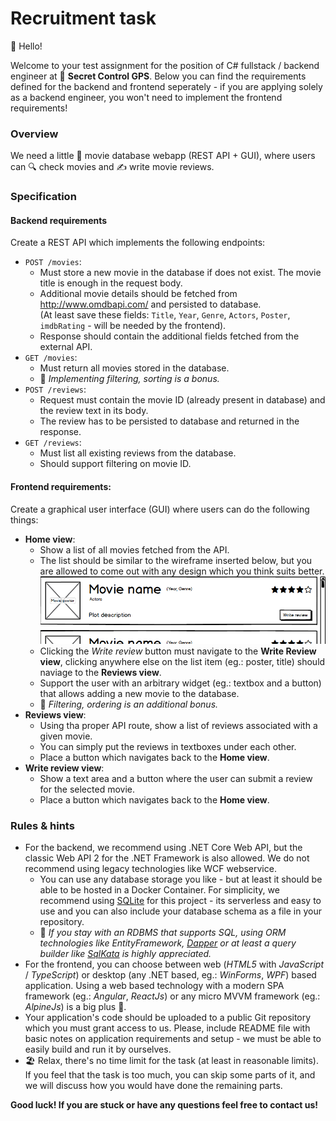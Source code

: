 # Recruitment task

👋 Hello!

Welcome to your test assignment for the position of C# fullstack / backend engineer at 🚩 **Secret Control GPS**.
Below you can find the requirements defined for the backend and frontend seperately - if you are applying 
solely as a backend engineer, you won't need to implement the frontend requirements!

### Overview

We need a little 🎥 movie database webapp (REST API + GUI), where users can 🔍 check movies and ✍️ write movie reviews.

### Specification

#### Backend requirements

Create a REST API which implements the following endpoints:

* `POST /movies`:
  * Must store a new movie in the database if does not exist. The movie title is enough in the request body.
  * Additional movie details should be fetched from http://www.omdbapi.com/ and persisted to database.<br>
    (At least save these fields: `Title`, `Year`, `Genre`, `Actors`, `Poster`, `imdbRating` - will be needed by the frontend).
  * Response should contain the additional fields fetched from the external API.
* `GET /movies`:
  * Must return all movies stored in the database.
  * 🦸 _Implementing filtering, sorting is a bonus._
* `POST /reviews`:
  * Request must contain the movie ID (already present in database) and the review text in its body.
  * The review has to be persisted to database and returned in the response.
* `GET /reviews`:
  * Must list all existing reviews from the database.
  * Should support filtering on movie ID.

#### Frontend requirements:

Create a graphical user interface (GUI) where users can do the following things:

* **Home view**:
  * Show a list of all movies fetched from the API.
  * The list should be similar to the wireframe inserted below, but you are allowed to come out with any design which you think suits better.<br>
  ![movie list](movie_app_list_wireframe.png)
  * Clicking the _Write review_ button must navigate to the **Write Review view**, clicking anywhere else on the list item (eg.: poster, title) should naviage to the **Reviews view**.
  * Support the user with an arbitrary widget (eg.: textbox and a button) that allows adding a new movie to the database.
  * 🦸 _Filtering, ordering is an additional bonus._
* **Reviews view**:
  * Using tha proper API route, show a list of reviews associated with a given movie.
  * You can simply put the reviews in textboxes under each other.
  * Place a button which navigates back to the **Home view**.
* **Write review view**:
  * Show a text area and a button where the user can submit a review for the selected movie.
  * Place a button which navigates back to the **Home view**.

### Rules & hints
* For the backend, we recommend using .NET Core Web API, but the classic Web API 2 for the .NET Framework is also allowed. We do not recommend using legacy technologies like WCF webservice.
  * You can use any database storage you like - but at least it should be able to be hosted in a Docker Container. For simplicity, we recommend using [SQLite](https://sqlite.org/) for this project - its serverless and easy to use and you can also include your database schema as a file in your repository.
  * 🦸 _If you stay with an RDBMS that supports SQL, using ORM technologies like EntityFramework, [Dapper](https://dapper-tutorial.net/) or at least a query builder like [SqlKata](https://sqlkata.com/) is highly appreciated._
* For the frontend, you can choose between web (_HTML5_ with _JavaScript_ / _TypeScript_) or desktop (any .NET based, eg.: _WinForms_, _WPF_) based application. Using a web based technology with a modern SPA framework (eg.: _Angular_, _ReactJs_) or any micro MVVM framework (eg.: _AlpineJs_) is a big plus 🙂. 
* Your application's code should be uploaded to a public Git repository which you must grant access to us. Please, include README file with basic notes on application requirements and setup - we must be able to easily build and run it by ourselves.
* 🏖️ Relax, there's no time limit for the task (at least in reasonable limits). If you feel that the task is too much, you can skip some parts of it, and we will discuss how you would have done the remaining parts.

**Good luck! If you are stuck or have any questions feel free to contact us!**
